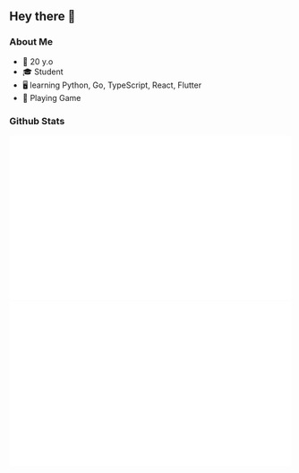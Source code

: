 ## Hey there 👋

### About Me
- 🎂 20 y.o
- 🎓 Student
- 🖥 learning Python, Go, TypeScript, React, Flutter
- 💜 Playing Game

### Github Stats
<a>
  
  ![](https://github.com/MrMissx/MrMissx/blob/MrMiss/generated/overview.svg)
  ![](https://github.com/MrMissx/MrMissx/blob/MrMiss/generated/languages.svg)
 
</a>

